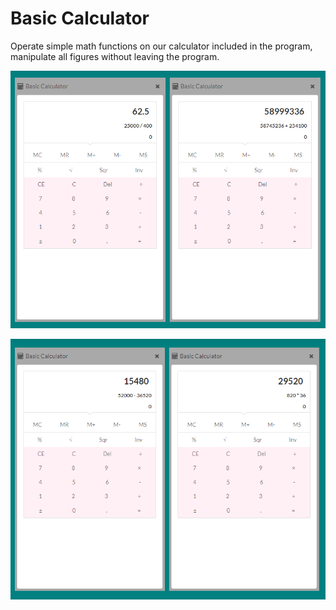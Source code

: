 # Basic Calculator

Operate simple math functions on our calculator included in the program, manipulate all figures without leaving the program.

![](/assets/basic-calculator-1.png)

![](/assets/basic-calculator-2.png)

